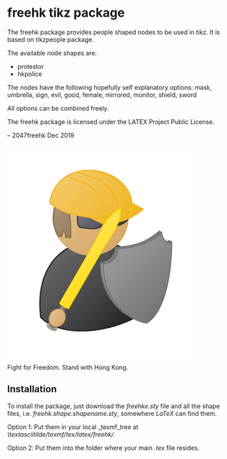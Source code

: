 # freehk tikz package

The freehk package provides people shaped nodes to be used in tikz. It is based on tikzpeople package. 

The available node shapes are:

- protestor 
- hkpolice

The nodes have the following hopefully self explanatory options:
mask, umbrella, sign, evil, good, female, mirrored, monitor, shield, sword

All options can be combined freely.

The freehk package is licensed under the LATEX Project Public License.

– 2047freehk  Dec 2019


![image](protestor.PNG)

Fight for Freedom. Stand with Hong Kong.

## Installation

To install the package, just download the _freehke.sty_ file and all the shape files, i.e. _freehk.shape.shapename.sty_, somewhere _LaTeX_ can find them.
	
Option 1: Put them in your local _texmf_tree at _\textasciitilde/texmf/tex/latex/freehk/_.
	
Option 2:	Put them into the folder where your main _.tex_ file resides.
